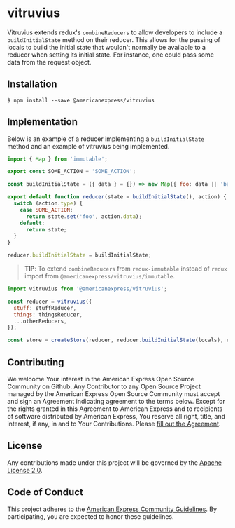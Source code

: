# vitruvius

Vitruvius extends redux's `combineReducers` to allow developers to include a
`buildInitialState` method on their reducer. This allows for the passing of
locals to build the initial state that wouldn't normally be available to a
reducer when setting its initial state. For instance, one could pass some data
from the request object.

## Installation

```
$ npm install --save @americanexpress/vitruvius
```

## Implementation

Below is an example of a reducer implementing a `buildInitialState` method and
an example of vitruvius being implemented.

```js
import { Map } from 'immutable';

export const SOME_ACTION = 'SOME_ACTION';

const buildInitialState = ({ data } = {}) => new Map({ foo: data || 'bar' });

export default function reducer(state = buildInitialState(), action) {
  switch (action.type) {
    case SOME_ACTION:
      return state.set('foo', action.data);
    default:
      return state;
  }
}

reducer.buildInitialState = buildInitialState;
```

> **TIP**: To extend `combineReducers` from `redux-immutable` instead of `redux`
import from `@americanexpress/vitruvius/immutable`.

```js
import vitruvius from '@americanexpress/vitruvius';

const reducer = vitruvius({
  stuff: stuffReducer,
  things: thingsReducer,
  ...otherReducers,
});

const store = createStore(reducer, reducer.buildInitialState(locals), enhancer);
```


## Contributing
We welcome Your interest in the American Express Open Source Community on Github.
Any Contributor to any Open Source Project managed by the American Express Open
Source Community must accept and sign an Agreement indicating agreement to the
terms below. Except for the rights granted in this Agreement to American Express
and to recipients of software distributed by American Express, You reserve all
right, title, and interest, if any, in and to Your Contributions. Please [fill
out the Agreement](https://cla-assistant.io/americanexpress/).

## License
Any contributions made under this project will be governed by the [Apache License
2.0](https://github.com/americanexpress/vitruvius/blob/master/LICENSE.txt).

## Code of Conduct
This project adheres to the [American Express Community Guidelines](https://github.com/americanexpress/vitruvius/wiki/Code-of-Conduct).
By participating, you are expected to honor these guidelines.
